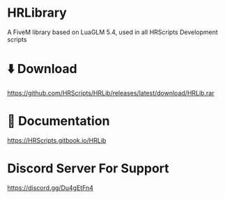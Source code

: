 # HRLibrary
A FiveM library based on LuaGLM 5.4, used in all HRScripts Development scripts

# ⬇️ Download
https://github.com/HRScripts/HRLib/releases/latest/download/HRLib.rar

# 📘 Documentation
https://HRScripts.gitbook.io/HRLib

# Discord Server For Support
https://discord.gg/Du4gEtFn4